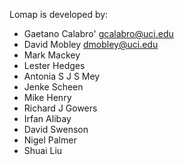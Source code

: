 Lomap is developed by:

- Gaetano Calabro' gcalabro@uci.edu
- David Mobley dmobley@uci.edu
- Mark Mackey
- Lester Hedges
- Antonia S J S Mey
- Jenke Scheen
- Mike Henry
- Richard J Gowers
- Irfan Alibay
- David Swenson
- Nigel Palmer
- Shuai Liu
